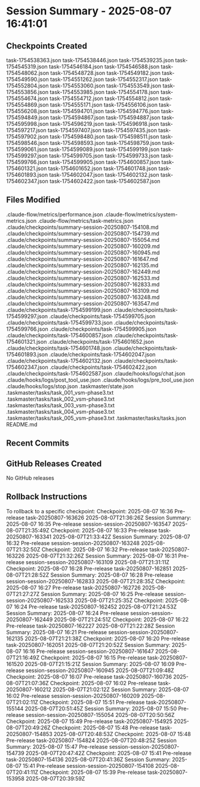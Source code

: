 # Session Summary - 2025-08-07 16:41:01

## Checkpoints Created
task-1754538363.json
task-1754538446.json
task-1754539235.json
task-1754545319.json
task-1754546184.json
task-1754546588.json
task-1754548062.json
task-1754548728.json
task-1754549182.json
task-1754549590.json
task-1754551262.json
task-1754552317.json
task-1754552804.json
task-1754553060.json
task-1754553549.json
task-1754553856.json
task-1754553985.json
task-1754554178.json
task-1754554674.json
task-1754554712.json
task-1754554812.json
task-1754554869.json
task-1754555171.json
task-1754556106.json
task-1754556208.json
task-1754594701.json
task-1754594776.json
task-1754594849.json
task-1754594867.json
task-1754594887.json
task-1754595998.json
task-1754596219.json
task-1754596918.json
task-1754597217.json
task-1754597407.json
task-1754597435.json
task-1754597902.json
task-1754598480.json
task-1754598511.json
task-1754598546.json
task-1754598593.json
task-1754598759.json
task-1754599061.json
task-1754599089.json
task-1754599199.json
task-1754599297.json
task-1754599705.json
task-1754599733.json
task-1754599766.json
task-1754599905.json
task-1754600857.json
task-1754601321.json
task-1754601652.json
task-1754601748.json
task-1754601893.json
task-1754602047.json
task-1754602132.json
task-1754602347.json
task-1754602422.json
task-1754602587.json

## Files Modified
.claude-flow/metrics/performance.json
.claude-flow/metrics/system-metrics.json
.claude-flow/metrics/task-metrics.json
.claude/checkpoints/summary-session-20250807-154108.md
.claude/checkpoints/summary-session-20250807-154739.md
.claude/checkpoints/summary-session-20250807-155054.md
.claude/checkpoints/summary-session-20250807-160209.md
.claude/checkpoints/summary-session-20250807-160945.md
.claude/checkpoints/summary-session-20250807-161647.md
.claude/checkpoints/summary-session-20250807-162135.md
.claude/checkpoints/summary-session-20250807-162449.md
.claude/checkpoints/summary-session-20250807-162533.md
.claude/checkpoints/summary-session-20250807-162833.md
.claude/checkpoints/summary-session-20250807-163109.md
.claude/checkpoints/summary-session-20250807-163248.md
.claude/checkpoints/summary-session-20250807-163547.md
.claude/checkpoints/task-1754599199.json
.claude/checkpoints/task-1754599297.json
.claude/checkpoints/task-1754599705.json
.claude/checkpoints/task-1754599733.json
.claude/checkpoints/task-1754599766.json
.claude/checkpoints/task-1754599905.json
.claude/checkpoints/task-1754600857.json
.claude/checkpoints/task-1754601321.json
.claude/checkpoints/task-1754601652.json
.claude/checkpoints/task-1754601748.json
.claude/checkpoints/task-1754601893.json
.claude/checkpoints/task-1754602047.json
.claude/checkpoints/task-1754602132.json
.claude/checkpoints/task-1754602347.json
.claude/checkpoints/task-1754602422.json
.claude/checkpoints/task-1754602587.json
.claude/hooks/logs/chat.json
.claude/hooks/logs/post_tool_use.json
.claude/hooks/logs/pre_tool_use.json
.claude/hooks/logs/stop.json
.taskmaster/state.json
.taskmaster/tasks/task_001_vsm-phase3.txt
.taskmaster/tasks/task_002_vsm-phase3.txt
.taskmaster/tasks/task_003_vsm-phase3.txt
.taskmaster/tasks/task_004_vsm-phase3.txt
.taskmaster/tasks/task_005_vsm-phase3.txt
.taskmaster/tasks/tasks.json
README.md

## Recent Commits


## GitHub Releases Created
No GitHub releases

## Rollback Instructions
To rollback to a specific checkpoint:
Checkpoint: 2025-08-07 16:36	Pre-release	task-20250807-163626	2025-08-07T21:36:26Z
Session Summary: 2025-08-07 16:35	Pre-release	session-session-20250807-163547	2025-08-07T21:35:49Z
Checkpoint: 2025-08-07 16:33	Pre-release	task-20250807-163341	2025-08-07T21:33:42Z
Session Summary: 2025-08-07 16:32	Pre-release	session-session-20250807-163248	2025-08-07T21:32:50Z
Checkpoint: 2025-08-07 16:32	Pre-release	task-20250807-163226	2025-08-07T21:32:26Z
Session Summary: 2025-08-07 16:31	Pre-release	session-session-20250807-163109	2025-08-07T21:31:11Z
Checkpoint: 2025-08-07 16:28	Pre-release	task-20250807-162851	2025-08-07T21:28:52Z
Session Summary: 2025-08-07 16:28	Pre-release	session-session-20250807-162833	2025-08-07T21:28:35Z
Checkpoint: 2025-08-07 16:27	Pre-release	task-20250807-162726	2025-08-07T21:27:27Z
Session Summary: 2025-08-07 16:25	Pre-release	session-session-20250807-162533	2025-08-07T21:25:35Z
Checkpoint: 2025-08-07 16:24	Pre-release	task-20250807-162452	2025-08-07T21:24:53Z
Session Summary: 2025-08-07 16:24	Pre-release	session-session-20250807-162449	2025-08-07T21:24:51Z
Checkpoint: 2025-08-07 16:22	Pre-release	task-20250807-162227	2025-08-07T21:22:28Z
Session Summary: 2025-08-07 16:21	Pre-release	session-session-20250807-162135	2025-08-07T21:21:38Z
Checkpoint: 2025-08-07 16:20	Pre-release	task-20250807-162051	2025-08-07T21:20:52Z
Session Summary: 2025-08-07 16:16	Pre-release	session-session-20250807-161647	2025-08-07T21:16:49Z
Checkpoint: 2025-08-07 16:15	Pre-release	task-20250807-161520	2025-08-07T21:15:21Z
Session Summary: 2025-08-07 16:09	Pre-release	session-session-20250807-160945	2025-08-07T21:09:48Z
Checkpoint: 2025-08-07 16:07	Pre-release	task-20250807-160736	2025-08-07T21:07:36Z
Checkpoint: 2025-08-07 16:02	Pre-release	task-20250807-160212	2025-08-07T21:02:12Z
Session Summary: 2025-08-07 16:02	Pre-release	session-session-20250807-160209	2025-08-07T21:02:11Z
Checkpoint: 2025-08-07 15:51	Pre-release	task-20250807-155144	2025-08-07T20:51:45Z
Session Summary: 2025-08-07 15:50	Pre-release	session-session-20250807-155054	2025-08-07T20:50:56Z
Checkpoint: 2025-08-07 15:49	Pre-release	task-20250807-154925	2025-08-07T20:49:26Z
Checkpoint: 2025-08-07 15:48	Pre-release	task-20250807-154853	2025-08-07T20:48:53Z
Checkpoint: 2025-08-07 15:48	Pre-release	task-20250807-154824	2025-08-07T20:48:25Z
Session Summary: 2025-08-07 15:47	Pre-release	session-session-20250807-154739	2025-08-07T20:47:42Z
Checkpoint: 2025-08-07 15:41	Pre-release	task-20250807-154136	2025-08-07T20:41:36Z
Session Summary: 2025-08-07 15:41	Pre-release	session-session-20250807-154108	2025-08-07T20:41:11Z
Checkpoint: 2025-08-07 15:39	Pre-release	task-20250807-153958	2025-08-07T20:39:59Z
